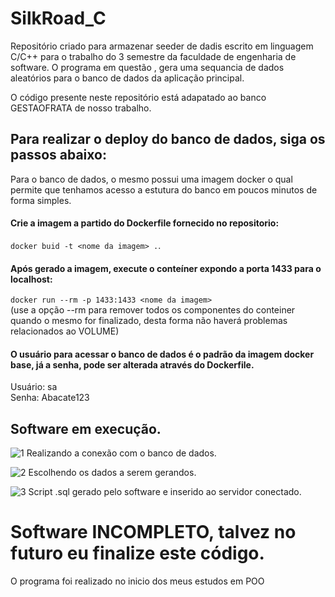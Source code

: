 # SilkRoad_C
Repositório criado para armazenar seeder de dadis escrito em linguagem C/C++ para o trabalho do 3 semestre da faculdade de engenharia de software. O programa em questão , gera uma sequancia de dados aleatórios para o banco de dados da aplicação principal. <br>

O código presente neste repositório está adapatado ao banco GESTAOFRATA de nosso trabalho.



## Para realizar o deploy do banco de dados, siga os passos abaixo:
Para o banco de dados, o mesmo possui uma imagem docker o qual permite que tenhamos acesso a estutura do banco em poucos minutos de forma simples.<br>
#### Crie a imagem a partido do Dockerfile fornecido no repositorio:
`docker buid -t <nome da imagem> .`.<br>

#### Após gerado a imagem, execute o conteíner expondo a porta 1433 para o localhost:
`docker run --rm -p 1433:1433 <nome da imagem>`<br>
(use a opção --rm para remover todos os componentes do conteiner quando o mesmo for finalizado, desta forma não haverá problemas relacionados ao VOLUME)<br>

#### O usuário para acessar o banco de dados é o padrão da imagem docker base, já a senha, pode ser alterada através do Dockerfile.

Usuário: sa<br>
Senha: Abacate123<br>

## Software em execução.
![1](https://github.com/B0nam/SilkRoad_C/assets/85623265/f32fb26d-484c-49d9-b6fe-111cf721e9b8)
Realizando a conexão com o banco de dados.

![2](https://github.com/B0nam/SilkRoad_C/assets/85623265/2b40d89f-9f22-452c-a918-c6f29f091957)
Escolhendo os dados a serem gerandos.

![3](https://github.com/B0nam/SilkRoad_C/assets/85623265/0c95a025-7a1c-454a-b4af-3855178ed246)
Script .sql gerado pelo software e inserido ao servidor conectado.

# Software INCOMPLETO, talvez no futuro eu finalize este código.
O programa foi realizado no inicio dos meus estudos em POO
